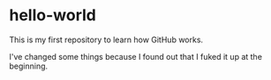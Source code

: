 # hello-world
This is my first repository to learn how GitHub works.

I've changed some things because I found out that I fuked it up at the beginning.
